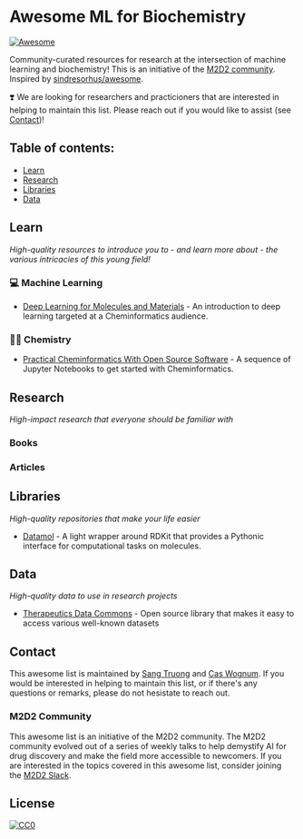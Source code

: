 # Awesome ML for Biochemistry
[![Awesome](https://awesome.re/badge.svg)](https://awesome.re)

Community-curated resources for research at the intersection of machine learning and biochemistry! This is an initiative of the [M2D2 community](#m2d2-community). Inspired by [sindresorhus/awesome](https://github.com/sindresorhus/awesome).

:heavy_heart_exclamation: We are looking for researchers and practicioners that are interested in helping to maintain this list. Please reach out if you would like to assist (see [Contact](#contact))!


## Table of contents:
- [Learn](#learn)
- [Research](#research)
- [Libraries](#libraries)
- [Data](#data)

## Learn
_High-quality resources to introduce you to - and learn more about - the various intricacies of this young field!_

### 💻 Machine Learning
- [Deep Learning for Molecules and Materials](https://dmol.pub/intro.html) - An introduction to deep learning targeted at a Cheminformatics audience.

### 🧑‍🔬 Chemistry
- [Practical Cheminformatics With Open Source Software](https://github.com/PatWalters/practical_cheminformatics_tutorials) - A sequence of Jupyter Notebooks to get started with Cheminformatics.

## Research
_High-impact research that everyone should be familiar with_
### Books
### Articles

## Libraries
_High-quality repositories that make your life easier_

- [Datamol](https://datamol.io/) - A light wrapper around RDKit that provides a Pythonic interface for computational tasks on molecules.

## Data
_High-quality data to use in research projects_

- [Therapeutics Data Commons](https://tdcommons.ai/) - Open source library that makes it easy to access various well-known datasets

## Contact
This awesome list is maintained by [Sang Truong](mailto:sttruong@cs.stanford.edu) and [Cas Wognum](mailto:cas@valencediscovery.com). If you would be interested in helping to maintain this list, or if there's any questions or remarks, please do not hesistate to reach out.

### M2D2 Community
This awesome list is an initiative of the M2D2 community. The M2D2 community evolved out of a series of weekly talks to help demystify AI for drug discovery and make the field more accessible to newcomers. If you are interested in the topics covered in this awesome list, consider joining the [M2D2 Slack](https://join.slack.com/t/m2d2group/shared_invite/zt-16w1rjqqs-n81TiK~iB23XbZ0QWMYs~A).

## License
[![CC0](http://mirrors.creativecommons.org/presskit/buttons/88x31/svg/cc-zero.svg)](https://creativecommons.org/publicdomain/zero/1.0/)
